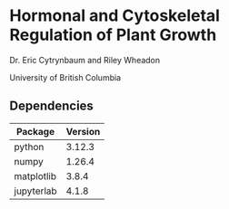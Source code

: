# Hormonal and Cytoskeletal Regulation of Plant Growth

Dr. Eric Cytrynbaum and Riley Wheadon

University of British Columbia

## Dependencies

| Package | Version | 
| --- | --- |
| python | 3.12.3 | 
| numpy |  1.26.4 | 
| matplotlib | 3.8.4 | 
| jupyterlab | 4.1.8 |


